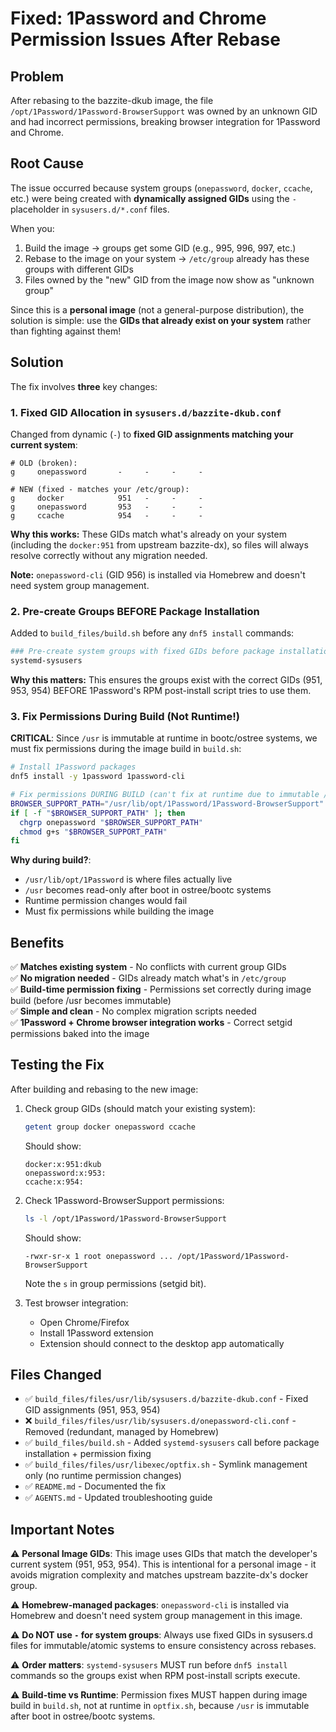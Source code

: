 # Fixed: 1Password and Chrome Permission Issues After Rebase

## Problem

After rebasing to the bazzite-dkub image, the file `/opt/1Password/1Password-BrowserSupport` was owned by an unknown GID and had incorrect permissions, breaking browser integration for 1Password and Chrome.

## Root Cause

The issue occurred because system groups (`onepassword`, `docker`, `ccache`, etc.) were being created with **dynamically assigned GIDs** using the `-` placeholder in `sysusers.d/*.conf` files.

When you:
1. Build the image → groups get some GID (e.g., 995, 996, 997, etc.)
2. Rebase to the image on your system → `/etc/group` already has these groups with different GIDs
3. Files owned by the "new" GID from the image now show as "unknown group"

Since this is a **personal image** (not a general-purpose distribution), the solution is simple: use the **GIDs that already exist on your system** rather than fighting against them!

## Solution

The fix involves **three** key changes:

### 1. Fixed GID Allocation in `sysusers.d/bazzite-dkub.conf`

Changed from dynamic (`-`) to **fixed GID assignments matching your current system**:

```properties
# OLD (broken):
g     onepassword       -     -     -     -

# NEW (fixed - matches your /etc/group):
g     docker            951   -     -     -
g     onepassword       953   -     -     -
g     ccache            954   -     -     -
```

**Why this works:** These GIDs match what's already on your system (including the `docker:951` from upstream bazzite-dx), so files will always resolve correctly without any migration needed.

**Note:** `onepassword-cli` (GID 956) is installed via Homebrew and doesn't need system group management.

### 2. Pre-create Groups BEFORE Package Installation

Added to `build_files/build.sh` before any `dnf5 install` commands:

```bash
### Pre-create system groups with fixed GIDs before package installation
systemd-sysusers
```

**Why this matters:** This ensures the groups exist with the correct GIDs (951, 953, 954) BEFORE 1Password's RPM post-install script tries to use them.

### 3. Fix Permissions During Build (Not Runtime!)

**CRITICAL**: Since `/usr` is immutable at runtime in bootc/ostree systems, we must fix permissions during the image build in `build.sh`:

```bash
# Install 1Password packages
dnf5 install -y 1password 1password-cli

# Fix permissions DURING BUILD (can't fix at runtime due to immutable /usr)
BROWSER_SUPPORT_PATH="/usr/lib/opt/1Password/1Password-BrowserSupport"
if [ -f "$BROWSER_SUPPORT_PATH" ]; then
  chgrp onepassword "$BROWSER_SUPPORT_PATH"
  chmod g+s "$BROWSER_SUPPORT_PATH"
fi
```

**Why during build?**: 
- `/usr/lib/opt/1Password` is where files actually live
- `/usr` becomes read-only after boot in ostree/bootc systems
- Runtime permission changes would fail
- Must fix permissions while building the image

## Benefits

✅ **Matches existing system** - No conflicts with current group GIDs  
✅ **No migration needed** - GIDs already match what's in `/etc/group`  
✅ **Build-time permission fixing** - Permissions set correctly during image build (before /usr becomes immutable)  
✅ **Simple and clean** - No complex migration scripts needed  
✅ **1Password + Chrome browser integration works** - Correct setgid permissions baked into the image  

## Testing the Fix

After building and rebasing to the new image:

1. Check group GIDs (should match your existing system):
   ```bash
   getent group docker onepassword ccache
   ```
   Should show:
   ```
   docker:x:951:dkub
   onepassword:x:953:
   ccache:x:954:
   ```

2. Check 1Password-BrowserSupport permissions:
   ```bash
   ls -l /opt/1Password/1Password-BrowserSupport
   ```
   Should show:
   ```
   -rwxr-sr-x 1 root onepassword ... /opt/1Password/1Password-BrowserSupport
   ```
   Note the `s` in group permissions (setgid bit).

3. Test browser integration:
   - Open Chrome/Firefox
   - Install 1Password extension
   - Extension should connect to the desktop app automatically

## Files Changed

- ✅ `build_files/files/usr/lib/sysusers.d/bazzite-dkub.conf` - Fixed GID assignments (951, 953, 954)
- ❌ `build_files/files/usr/lib/sysusers.d/onepassword-cli.conf` - Removed (redundant, managed by Homebrew)
- ✅ `build_files/build.sh` - Added `systemd-sysusers` call before package installation + permission fixing
- ✅ `build_files/files/usr/libexec/optfix.sh` - Symlink management only (no runtime permission changes)
- ✅ `README.md` - Documented the fix
- ✅ `AGENTS.md` - Updated troubleshooting guide

## Important Notes

⚠️ **Personal Image GIDs**: This image uses GIDs that match the developer's current system (951, 953, 954). This is intentional for a personal image - it avoids migration complexity and matches upstream bazzite-dx's docker group.

⚠️ **Homebrew-managed packages**: `onepassword-cli` is installed via Homebrew and doesn't need system group management in this image.

⚠️ **Do NOT use `-` for system groups**: Always use fixed GIDs in sysusers.d files for immutable/atomic systems to ensure consistency across rebases.

⚠️ **Order matters**: `systemd-sysusers` MUST run before `dnf5 install` commands so the groups exist when RPM post-install scripts execute.

⚠️ **Build-time vs Runtime**: Permission fixes MUST happen during image build in `build.sh`, not at runtime in `optfix.sh`, because `/usr` is immutable after boot in ostree/bootc systems.
